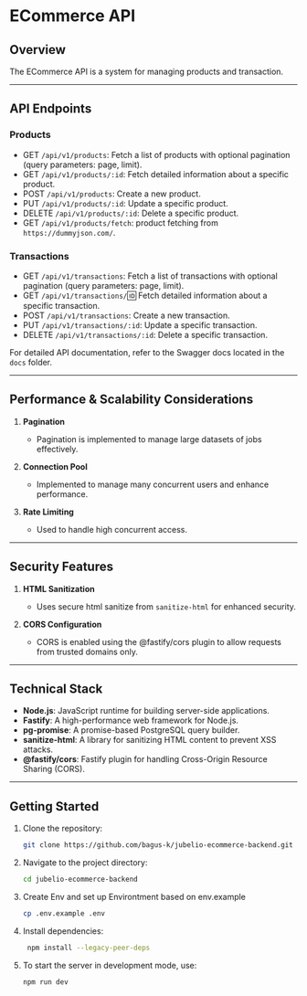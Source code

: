 # ECommerce API

## Overview

The ECommerce API is a system for managing products and transaction.

---

## API Endpoints

### **Products**

- GET `/api/v1/products`: Fetch a list of products with optional pagination (query parameters: page, limit).
- GET `/api/v1/products/:id`: Fetch detailed information about a specific product.
- POST `/api/v1/products`: Create a new product.
- PUT `/api/v1/products/:id`: Update a specific product.
- DELETE `/api/v1/products/:id`: Delete a specific product.
- GET `/api/v1/products/fetch`: product fetching from `https://dummyjson.com/`.

### **Transactions**

- GET `/api/v1/transactions`: Fetch a list of transactions with optional pagination (query parameters: page, limit).
- GET `/api/v1/transactions/`:id: Fetch detailed information about a specific transaction.
- POST `/api/v1/transactions`: Create a new transaction.
- PUT `/api/v1/transactions/:id`: Update a specific transaction.
- DELETE `/api/v1/transactions/:id`: Delete a specific transaction.

For detailed API documentation, refer to the Swagger docs located in the `docs` folder.

---

## Performance & Scalability Considerations

1. **Pagination**

   - Pagination is implemented to manage large datasets of jobs effectively.

2. **Connection Pool**

   - Implemented to manage many concurrent users and enhance performance.

3. **Rate Limiting**

   - Used to handle high concurrent access.

---

## Security Features

1. **HTML Sanitization**

   - Uses secure html sanitize from `sanitize-html` for enhanced security.

2. **CORS Configuration**

   - CORS is enabled using the @fastify/cors plugin to allow requests from trusted domains only.

---

## Technical Stack

- **Node.js**: JavaScript runtime for building server-side applications.
- **Fastify**: A high-performance web framework for Node.js.
- **pg-promise**: A promise-based PostgreSQL query builder.
- **sanitize-html**: A library for sanitizing HTML content to prevent XSS attacks.
- **@fastify/cors**: Fastify plugin for handling Cross-Origin Resource Sharing (CORS).

---

## Getting Started

1. Clone the repository:
   ```bash
   git clone https://github.com/bagus-k/jubelio-ecommerce-backend.git
   ```
2. Navigate to the project directory:
   ```bash
   cd jubelio-ecommerce-backend
   ```
3. Create Env and set up Environtment based on env.example
   ```bash
   cp .env.example .env
   ```
4. Install dependencies:
   ```bash
    npm install --legacy-peer-deps
   ```
5. To start the server in development mode, use:
   ```bash
   npm run dev
   ```
